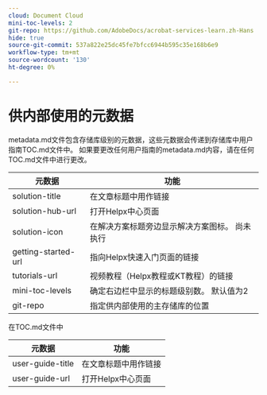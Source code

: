 ```yaml
---
cloud: Document Cloud
mini-toc-levels: 2
git-repo: https://github.com/AdobeDocs/acrobat-services-learn.zh-Hans
hide: true
source-git-commit: 537a822e25dc45fe7bfcc6944b595c35e168b6e9
workflow-type: tm+mt
source-wordcount: '130'
ht-degree: 0%

---
```



# 供内部使用的元数据

metadata.md文件包含存储库级别的元数据，这些元数据会传递到存储库中用户指南TOC.md文件中。 如果要更改任何用户指南的metadata.md内容，请在任何TOC.md文件中进行更改。

| 元数据 | 功能 |
|--- |--- |
| solution-title | 在文章标题中用作链接 |
| solution-hub-url | 打开Helpx中心页面 |
| solution-icon | 在解决方案标题旁边显示解决方案图标。 尚未执行 |
| getting-started-url | 指向Helpx快速入门页面的链接 |
| tutorials-url | 视频教程（Helpx教程或KT教程）的链接 |
| mini-toc-levels | 确定右边栏中显示的标题级别数。 默认值为2 |
| git-repo | 指定供内部使用的主存储库的位置 |

在TOC.md文件中

| 元数据 | 功能 |
|--- |--- |
| user-guide-title | 在文章标题中用作链接 |
| user-guide-url | 打开Helpx中心页面 |
